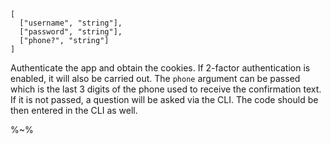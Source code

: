 ```## async auth
[
  ["username", "string"],
  ["password", "string"],
  ["phone?", "string"]
]
```

Authenticate the app and obtain the cookies. If 2-factor authentication is enabled, it will also be carried out. The `phone` argument can be passed which is the last 3 digits of the phone used to receive the confirmation text. If it is not passed, a question will be asked via the CLI. The code should be then entered in the CLI as well.

%~%